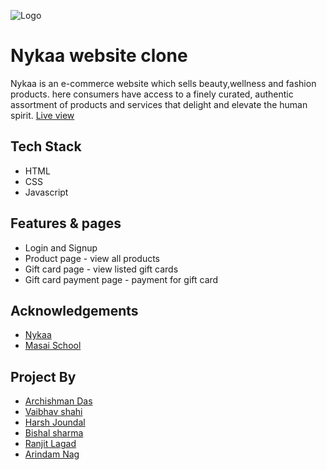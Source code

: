 
![Logo](https://encrypted-tbn0.gstatic.com/images?q=tbn:ANd9GcQkc5hHCw5vUMe0qTh2HhHBsMT7gHbMoBLFT72zcH0sZg&s)


# Nykaa website clone

Nykaa is an e-commerce website which sells beauty,wellness and fashion products.
here consumers have access to a finely curated, authentic assortment of products
and services that delight and elevate the human spirit.
[Live view](https://nykaaclone123.netlify.app/)

## Tech Stack

- HTML
- CSS
- Javascript


## Features & pages

- Login and Signup
- Product page - view all products
- Gift card page - view listed gift cards
- Gift card payment page - payment for gift card


## Acknowledgements

 - [Nykaa](https://www.nykaa.com/)
 - [Masai School](https://www.masaischool.com/)


## Project By

- [Archishman Das](https://github.com/starving-array)
- [Vaibhav shahi](https://github.com/vaibhavshahi10)
- [Harsh Joundal](https://github.com/harshjoundal)
- [Bishal sharma](https://github.com/bishal00sharma)
- [Ranjit Lagad](https://github.com/Ranjit0979)
- [Arindam Nag](https://github.com/NagArindam)







